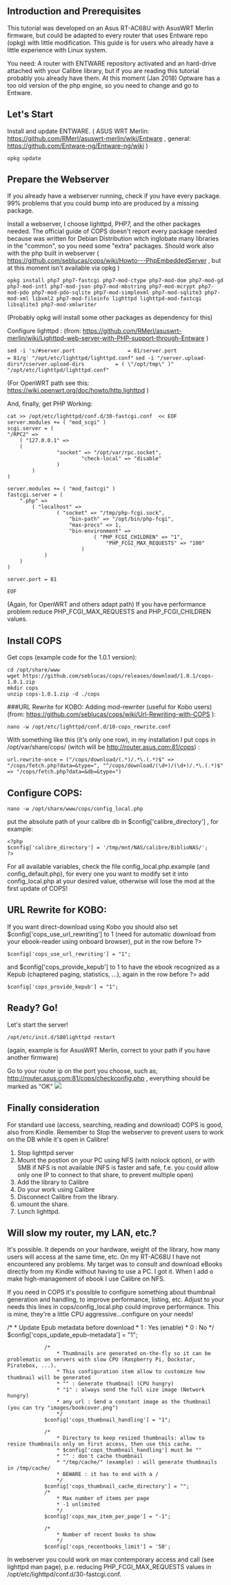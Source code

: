 ## Introduction and Prerequisites
This tutorial was developed on an Asus RT-AC68U with AsusWRT Merlin firmware, but could be adapted to every router that uses Entware repo (opkg) with little modification.
This guide is for users who already have a little experience with Linux system.

You need: A router with ENTWARE repository activated and an hard-drive attached with your Calibre library, but if you are reading this tutorial probably you already have them.
At this moment (Jan 2018) Optware has a too old version of the php engine, so you need to change and go to Entware.

## Let's Start
Install and update ENTWARE. ( ASUS WRT Merlin: https://github.com/RMerl/asuswrt-merlin/wiki/Entware , general: https://github.com/Entware-ng/Entware-ng/wiki )

`opkg update`

## Prepare the Webserver
If you already have a webserver running, check if you have every package. 99% problems that you could bump into are produced by a missing package.

Install a webserver, I choose lighttpd, PHP7, and the other packages needed. The official guide of COPS doesn't report every package needed because was written for Debian Distribution witch inglobate many libraries in the "common", so you need some "extra" packages. 
Should work also with the php built in webserver ( https://github.com/seblucas/cops/wiki/Howto---PhpEmbeddedServer , but at this moment isn't available via opkg )

	opkg install php7 php7-fastcgi php7-mod-ctype php7-mod-dom php7-mod-gd php7-mod-intl php7-mod-json php7-mod-mbstring php7-mod-mcrypt php7-mod-pdo php7-mod-pdo-sqlite php7-mod-simplexml php7-mod-sqlite3 php7-mod-xml libxml2 php7-mod-fileinfo lighttpd lighttpd-mod-fastcgi libsqlite3 php7-mod-xmlwriter

(Probably opkg will install some other packages as dependency for this)

Configure lighttpd : (from: https://github.com/RMerl/asuswrt-merlin/wiki/Lighttpd-web-server-with-PHP-support-through-Entware )


`sed -i 's/#server.port                 = 81/server.port                 = 81/g' "/opt/etc/lighttpd/lighttpd.conf"`
`sed -i "/server.upload-dirs*/cserver.upload-dirs          = ( \"/opt/tmp\" )" "/opt/etc/lighttpd/lighttpd.conf"`

(For OpenWRT path see this: https://wiki.openwrt.org/doc/howto/http.lighttpd )

And, finally, get PHP Working:



	cat >> /opt/etc/lighttpd/conf.d/30-fastcgi.conf  << EOF
	server.modules += ( "mod_scgi" )
	scgi.server = (
	"/RPC2" =>
		( "127.0.0.1" =>
		(
					"socket" => "/opt/var/rpc.socket",
							"check-local" => "disable"
					)
			)
	)

	server.modules += ( "mod_fastcgi" )
	fastcgi.server = (
		".php" =>
			( "localhost" =>
					( "socket" => "/tmp/php-fcgi.sock",
						"bin-path" => "/opt/bin/php-fcgi",
						"max-procs" => 1,
						"bin-environment" =>
								( "PHP_FCGI_CHILDREN" => "1",
									"PHP_FCGI_MAX_REQUESTS" => "100"
							)
				)
		)
	)

	server.port = 81

	EOF


(Again, for OpenWRT and others adapt path)
If you have performance problem reduce PHP_FCGI_MAX_REQUESTS and PHP_FCGI_CHILDREN values.  

## Install COPS

Get cops (example code for the 1.0.1 version):

	cd /opt/share/www
	wget https://github.com/seblucas/cops/releases/download/1.0.1/cops-1.0.1.zip
	mkdir cops
	unzip cops-1.0.1.zip -d ./cops

###URL Rewrite for KOBO:
Adding mod-rewriter (useful for Kobo users) (from: https://github.com/seblucas/cops/wiki/Url-Rewriting-with-COPS ):

`nano -w /opt/etc/lighttpd/conf.d/10-cops_rewrite.conf`

With something like this (it's only one row), in my installation I put cops in /opt/var/share/cops/ (witch will be http://router.asus.com:81/cops) :

`url.rewrite-once = ("/cops/download/(.*)/.*\.(.*)$" => "/cops/fetch.php?data=&type=", "^/cops/download/(\d+)/(\d+)/.*\.(.*)$" => "/cops/fetch.php?data=&db=&type=")`

## Configure COPS:

`nano -w /opt/share/www/cops/config_local.php`

put the absolute path of your calibre db in $config['calibre_directory'] , for example:


	<?php
	$config['calibre_directory'] = '/tmp/mnt/NAS/calibre/BiblioNAS/';
	?>


For all available variables, check the file config_local.php.example (and config_default.php), for every one you want to modify set it into config_local.php at your desired value, otherwise will lose the mod at the first update of COPS!

## URL Rewrite for KOBO:
If you want direct-download using Kobo you should also set $config['cops_use_url_rewriting'] to 1 (need for automatic download from your ebook-reader using onboard browser), put in the row before ?>

`$config['cops_use_url_rewriting'] = "1";`

and $config['cops_provide_kepub'] to 1 to have the ebook recognized as a Kepub (chaptered paging, statistics, ...), again in the row before ?> add 

`$config['cops_provide_kepub'] = "1";`

## Ready? Go!
Let's start the server!

`/opt/etc/init.d/S80lighttpd restart`

(again, example is for AsusWRT Merlin, correct to your path if you have another firmware)

Go to your router ip on the port you choose, such as; http://router.asus.com:81/cops/checkconfig.php , everything should be marked as "OK"
![](https://www.snbforums.com/attachments/cops-ok-png.11428/)

## Finally consideration
For standard use (access, searching, reading and download) COPS is good, also from Kindle.
Remember to Stop the webserver to prevent users to work on the DB while it's open in Calibre!
1) Stop lighttpd server
2) Mount the postion on your PC using NFS (with nolock option), or with SMB if NFS is not available (NFS is faster and safe, f.e. you could allow only one IP to connect to that share, to prevent multiple open)
3) Add the library to Calibre
4) Do your work using Calibre
5) Disconnect Calibre from the library.
6) umount the share.
6) Lunch lighttpd.

## Will slow my router, my LAN, etc.?
It's possible. It depends on your hardware, weight of the library, how many users will access at the same time, etc. 
On my RT-AC68U I have not encountered any problems.
My target was to consult and download eBooks directly from my Kindle without having to use a PC. I got it. When I add o make high-management of ebook I use Calibre on NFS.

If you need in COPS it's possible to configure something about thumbnail generation and handling, to improve performance, listing, etc. 
Adjust to your needs this lines in cops/config_local.php could improve performance. This is mine, they're a little CPU aggressive...configure on your needs!

   /*
					* Update Epub metadata before download
					* 1 : Yes (enable)
					* 0 : No
					*/
				$config['cops_update_epub-metadata'] = "1";

				/*
					* Thumbnails are generated on-the-fly so it can be problematic on servers with slow CPU (Raspberry Pi, Dockstar, Piratebox, ...).
					* This configuration item allow to customize how thumbnail will be generated
					* "" : Generate thumbnail (CPU hungry)
					* "1" : always send the full size image (Network hungry)
					* any url : Send a constant image as the thumbnail (you can try "images/bookcover.png")
					*/
				$config['cops_thumbnail_handling'] = "1";

				/*
					* Directory to keep resized thumbnails: allow to resize thumbnails only on first access, then use this cache.
					* $config['cops_thumbnail_handling'] must be ""
					* "" : don't cache thumbnail
					* "/tmp/cache/" (example) : will generate thumbnails in /tmp/cache/
					* BEWARE : it has to end with a /
					*/
				$config['cops_thumbnail_cache_directory'] = "";
				/*
					* Max number of items per page
					* -1 unlimited
					*/
				$config['cops_max_item_per_page'] = "-1";

				/*
					* Number of recent books to show
					*/
				$config['cops_recentbooks_limit'] = '50';


In webserver you could work on max contemporary access and call (see lighttpd man page), p.e. reducing PHP_FCGI_MAX_REQUESTS values in /opt/etc/lighttpd/conf.d/30-fastcgi.conf.